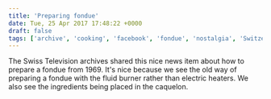 ```yaml
---
title: 'Preparing fondue'
date: Tue, 25 Apr 2017 17:48:22 +0000
draft: false
tags: ['archive', 'cooking', 'facebook', 'fondue', 'nostalgia', 'Switzerland']
---
```


The Swiss Television archives shared this nice news item about how to prepare a fondue from 1969. It's nice because we see the old way of preparing a fondue with the fluid burner rather than electric heaters. We also see the ingredients being placed in the caquelon.